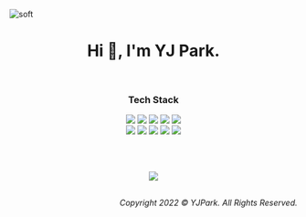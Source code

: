 ![soft](https://capsule-render.vercel.app/api?type=soft&color=eae7e7&text=DATA%20HAS%20A%20BETTER%20IDEA&fontSize=40&animation=twinkling)


<h1 align='Center'> Hi 👋, I'm YJ Park. </h1>

<br>

<h3 align="Center"> Tech Stack </h3>

<p align="Center">
  <img src="https://img.shields.io/badge/-Python-4f4f4f?&logo=Python" />
  <img src="https://img.shields.io/badge/-Pyspark-4f4f4f?&logo=Spark&logoColor=navy" />
  <img src="https://img.shields.io/badge/-SQL-4f4f4f?&logo=MySQL&logoColor=navy" />  
  <img src="https://img.shields.io/badge/-MLflow-4f4f4f?&logo=MLflow" />
  <img src="https://img.shields.io/badge/-scikit--learn-4f4f4f?&logo=scikit-learn" />
<br> 
  <img src="https://img.shields.io/badge/-TensorFlow-4f4f4f?&logo=TensorFlow" />  
  <img src="https://img.shields.io/badge/-Spark-4f4f4f?&logo=Spark" />
  <img src="https://img.shields.io/badge/-MySQL-4f4f4f?&logo=MySQL&logoColor=navy" />
  <img src="https://img.shields.io/badge/-VS%20Code-4f4f4f?&logo=VSCode" />
  <img src="https://img.shields.io/badge/-Jupyter-4f4f4f?&logo=Jupyter" />
</p>

<br>
<br>

<p align="center">
  <a href="https://hits.seeyoufarm.com"><img src="https://hits.seeyoufarm.com/api/count/incr/badge.svg?url=https%3A%2F%2Fgithub.com%2FYJPark0421&count_bg=%23ff85c2&title_bg=%234f4f4f&icon=github.svg&icon_color=%23FFFFFF&title=hits&edge_flat=false"/></a>
</p>

<h2> </h2>
<p align='Right'>
  <i>Copyright 2022 © YJPark. All Rights Reserved.</i>
</p>
